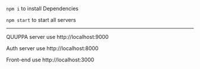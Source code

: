 ```npm i``` to install Dependencies

```npm start``` to start all servers

---

QUUPPA server use http://localhost:9000 

Auth server use http://localhost:8000 

Front-end use http://localhost:3000 
